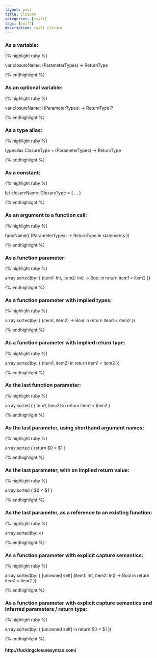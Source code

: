 ```yaml
---
layout: post
title: Closure
categories: [swift]
tags: [swift]
description: swift closure
---
```


<h3>As a variable:</h3>

{% highlight ruby %}

var closureName: (ParameterTypes) -> ReturnType

{% endhighlight %}

<h3>As an optional variable:</h3>

{% highlight ruby %}

var closureName: ((ParameterTypes) -> ReturnType)?

{% endhighlight %}

<h3>As a type alias:</h3>

{% highlight ruby %}

typealias ClosureType = (ParameterTypes) -> ReturnType

{% endhighlight %}

<h3>As a constant:</h3>

{% highlight ruby %}

let closureName: ClosureType = { ... }

{% endhighlight %}

<h3>As an argument to a function call:</h3>

{% highlight ruby %}

funcName({ (ParameterTypes) -> ReturnType in statements })

{% endhighlight %}

<h3>As a function parameter:</h3>

{% highlight ruby %}

array.sorted(by: { (item1: Int, item2: Int) -> Bool in return item1 < item2 })

{% endhighlight %}

<h3>As a function parameter with implied types:</h3>

{% highlight ruby %}

array.sorted(by: { (item1, item2) -> Bool in return item1 < item2 })

{% endhighlight %}

<h3>As a function parameter with implied return type:</h3>

{% highlight ruby %}

array.sorted(by: { (item1, item2) in return item1 < item2 })

{% endhighlight %}

<h3>As the last function parameter:</h3>

{% highlight ruby %}

array.sorted { (item1, item2) in return item1 < item2 }

{% endhighlight %}

<h3>As the last parameter, using shorthand argument names:</h3>

{% highlight ruby %}

array.sorted { return $0 < $1 }

{% endhighlight %}

<h3>As the last parameter, with an implied return value:</h3>

{% highlight ruby %}

array.sorted { $0 < $1 }

{% endhighlight %}

<h3>As the last parameter, as a reference to an existing function:</h3>

{% highlight ruby %}

array.sorted(by: <)

{% endhighlight %}

<h3>As a function parameter with explicit capture semantics:</h3>

{% highlight ruby %}

array.sorted(by: { [unowned self] (item1: Int, item2: Int) -> Bool in return item1 < item2 })

{% endhighlight %}

<h3>As a function parameter with explicit capture semantics and inferred parameters / return type:</h3>

{% highlight ruby %}

array.sorted(by: { [unowned self] in return $0 < $1 })

{% endhighlight %}

<h4>http://fuckingclosuresyntax.com/</h4>

